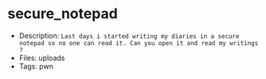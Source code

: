 # secure_notepad
- Description: `Last days i started writing my diaries in a secure notepad so no one can read it. Can you open it and read my writings ?`
- Files: uploads 
- Tags: pwn
